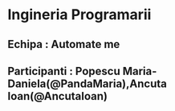 # Ingineria Programarii
## Echipa : Automate me
## Participanti : Popescu Maria-Daniela(@PandaMaria),Ancuta Ioan(@AncutaIoan)

